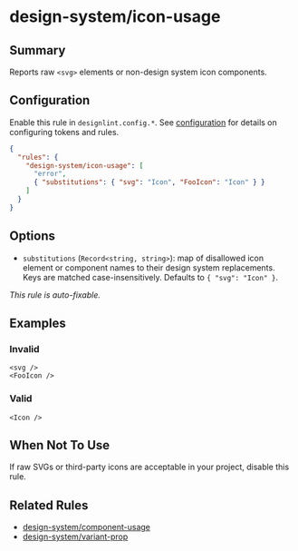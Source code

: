 # design-system/icon-usage

## Summary
Reports raw `<svg>` elements or non-design system icon components.

## Configuration
Enable this rule in `designlint.config.*`. See [configuration](../../configuration.md) for details on configuring tokens and rules.

```json
{
  "rules": {
    "design-system/icon-usage": [
      "error",
      { "substitutions": { "svg": "Icon", "FooIcon": "Icon" } }
    ]
  }
}
```

## Options
- `substitutions` (`Record<string, string>`): map of disallowed icon element or component names to their design system replacements. Keys are matched case-insensitively. Defaults to `{ "svg": "Icon" }`.

*This rule is auto-fixable.*

## Examples

### Invalid

```tsx
<svg />
<FooIcon />
```

### Valid

```tsx
<Icon />
```

## When Not To Use
If raw SVGs or third-party icons are acceptable in your project, disable this rule.

## Related Rules
- [design-system/component-usage](./component-usage.md)
- [design-system/variant-prop](./variant-prop.md)
